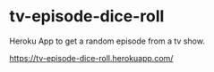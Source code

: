 # tv-episode-dice-roll

Heroku App to get a random episode from a tv show.

https://tv-episode-dice-roll.herokuapp.com/
